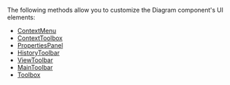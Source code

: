 The following methods allow you to customize the Diagram component's UI elements:

* [ContextMenu](https://docs.devexpress.com/AspNetCore/DevExtreme.AspNet.Mvc.Builders.DiagramBuilder.ContextMenu(System.Action-DevExtreme.AspNet.Mvc.Builders.DiagramContextMenuBuilder-))
* [ContextToolbox](https://docs.devexpress.com/AspNetCore/DevExtreme.AspNet.Mvc.Builders.DiagramBuilder.ContextToolbox(System.Action-DevExtreme.AspNet.Mvc.Builders.DiagramContextToolboxBuilder-))
* [PropertiesPanel](https://docs.devexpress.com/AspNetCore/DevExtreme.AspNet.Mvc.Builders.DiagramBuilder.PropertiesPanel(System.Action-DevExtreme.AspNet.Mvc.Builders.DiagramPropertiesPanelBuilder-))
* [HistoryToolbar](https://docs.devexpress.com/AspNetCore/DevExtreme.AspNet.Mvc.Builders.DiagramBuilder.HistoryToolbar(System.Action-DevExtreme.AspNet.Mvc.Builders.DiagramHistoryToolbarBuilder-))
* [ViewToolbar](https://docs.devexpress.com/AspNetCore/DevExtreme.AspNet.Mvc.Builders.DiagramBuilder.ViewToolbar(System.Action-DevExtreme.AspNet.Mvc.Builders.DiagramViewToolbarBuilder-))
* [MainToolbar](https://docs.devexpress.com/AspNetCore/DevExtreme.AspNet.Mvc.Builders.DiagramBuilder.MainToolbar(System.Action-DevExtreme.AspNet.Mvc.Builders.DiagramMainToolbarBuilder-))
* [Toolbox](https://docs.devexpress.com/AspNetCore/DevExtreme.AspNet.Mvc.Builders.DiagramBuilder.Toolbox(System.Action-DevExtreme.AspNet.Mvc.Builders.DiagramToolboxBuilder-))